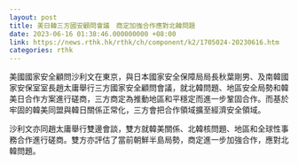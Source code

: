 ```yaml
---
layout: post
title: 美日韓三方國安顧問會議　商定加強合作應對北韓問題
date: 2023-06-16 01:38:46.000000000 +08:00
link: https://news.rthk.hk/rthk/ch/component/k2/1705024-20230616.htm
categories: rthk
---
```


美國國家安全顧問沙利文在東京，與日本國家安全保障局局長秋葉剛男、及南韓國家安保室室長趙太庸舉行三方國家安全顧問會議，就北韓問題、地區安全局勢和韓美日合作方案進行磋商，三方商定為推動地區和平穩定而進一步鞏固合作。而基於牢固的韓美同盟與韓日關係正常化，三方會把合作領域擴至經濟安全領域。

沙利文亦同趙太庸舉行雙邊會談，雙方就韓美關係、北韓核問題、地區和全球性事務合作進行磋商。雙方亦評估了當前朝鮮半島局勢，商定進一步加強合作，應對北韓問題。
